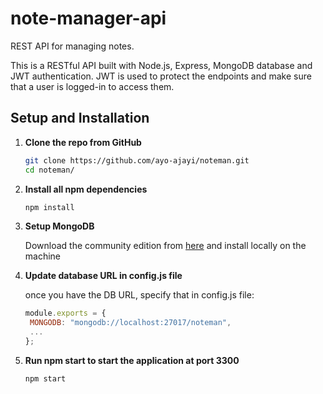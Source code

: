 # note-manager-api

REST API for managing notes.

This is a RESTful API built with Node.js, Express, MongoDB database and JWT authentication. JWT is used to protect the endpoints and make sure that a user is logged-in to access them.

## Setup and Installation

1. **Clone the repo from GitHub**
   ```sh
   git clone https://github.com/ayo-ajayi/noteman.git
   cd noteman/
   ```
2. **Install all npm dependencies**
   ```sh
   npm install
   ```
3. **Setup MongoDB**

   Download the community edition from [here](https://www.mongodb.com/download-center/community) and install locally on the machine

4. **Update database URL in config.js file**
   
   once you have the DB URL, specify that in config.js file:
   ```js
   module.exports = {
    MONGODB: "mongodb://localhost:27017/noteman",
    ...
   };
   ```
5. **Run npm start to start the application at port 3300**
   ```sh
   npm start
   ```